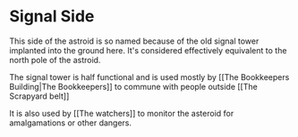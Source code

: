# Signal Side

This side of the astroid is so named because of the old signal tower implanted into the ground here. It's considered effectively equivalent to the north pole of the astroid.

The signal tower is half functional and is used mostly by [[The Bookkeepers Building|The Bookkeepers]] to commune with people outside [[The Scrapyard belt]]

It is also used by [[The watchers]] to monitor the asteroid for amalgamations or other dangers.

